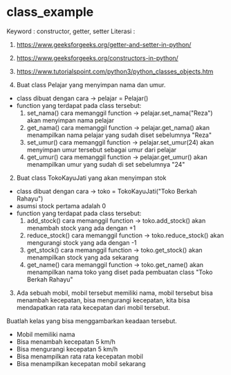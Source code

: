 # class_example

Keyword : constructor, getter, setter
Literasi : 
1. https://www.geeksforgeeks.org/getter-and-setter-in-python/
2. https://www.geeksforgeeks.org/constructors-in-python/
3. https://www.tutorialspoint.com/python3/python_classes_objects.htm

1. Buat class Pelajar yang menyimpan nama dan umur.
- class dibuat dengan cara -> pelajar = Pelajar()
- function yang terdapat pada class tersebut:
    1. set_nama()
        cara memanggil function -> pelajar.set_nama("Reza")
        akan menyimpan nama pelajar
    2. get_nama()
        cara memanggil function -> pelajar.get_nama()
        akan menampilkan nama pelajar yang sudah diset sebelumnya "Reza"
    3. set_umur()
        cara memanggil function -> pelajar.set_umur(24)
        akan menyimpan umur tersebut sebagai umur dari pelajar
    4. get_umur()
        cara memanggil function -> pelajar.get_umur()
        akan menampilkan umur yang sudah di set sebelumnya "24"

2. Buat class TokoKayuJati yang akan menyimpan stok
- class dibuat dengan cara -> toko = TokoKayuJati("Toko Berkah Rahayu")
- asumsi stock pertama adalah 0
- function yang terdapat pada class tersebut:
    1. add_stock()
        cara memanggil function -> toko.add_stock()
        akan menambah stock yang ada dengan +1
    2. reduce_stock()
        cara memanggil function -> toko.reduce_stock()
        akan mengurangi stock yang ada dengan -1
    3. get_stock()
        cara memanggil function -> toko.get_stock()
        akan menampilkan stock yang ada sekarang
    3. get_name()
        cara memanggil function -> toko.get_name()
        akan menampilkan nama toko yang diset pada pembuatan class "Toko Berkah Rahayu"

3. Ada sebuah mobil, mobil tersebut memiliki nama, 
mobil tersebut bisa menambah kecepatan, bisa mengurangi kecepatan,
kita bisa mendapatkan rata rata kecepatan dari mobil tersebut.

Buatlah kelas yang bisa menggambarkan keadaan tersebut.
- Mobil memiliki nama
- Bisa menambah kecepatan 5 km/h
- Bisa mengurangi kecepatan 5 km/h
- Bisa menampilkan rata rata kecepatan mobil
- Bisa menampilkan kecepatan mobil sekarang